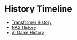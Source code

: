 # History Timeline

- [Transformer History](https://junxnone.github.io/tl/transformer/)
- [NAS History](https://junxnone.github.io/tl/nas/)
- [AI Game History](https://junxnone.github.io/tl/ai4game/)
